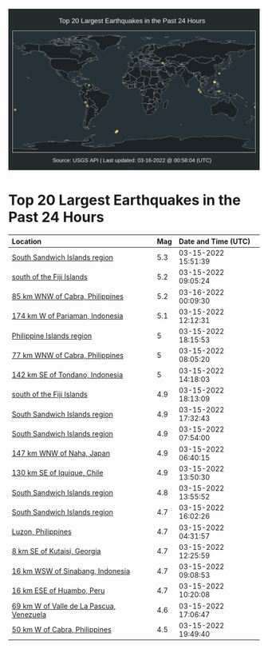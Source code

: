 ![Map](./map.png)

# Top 20 Largest Earthquakes in the Past 24 Hours

| Location | Mag | Date and Time (UTC) |
|:---|:---|:---|
| [South Sandwich Islands region](https://earthquake.usgs.gov/earthquakes/eventpage/us6000h4r3) | 5.3 | 03-15-2022 15:51:39 |
| [south of the Fiji Islands](https://earthquake.usgs.gov/earthquakes/eventpage/us6000h4nb) | 5.2 | 03-15-2022 09:05:24 |
| [85 km WNW of Cabra, Philippines](https://earthquake.usgs.gov/earthquakes/eventpage/us6000h4wn) | 5.2 | 03-16-2022 00:09:30 |
| [174 km W of Pariaman, Indonesia](https://earthquake.usgs.gov/earthquakes/eventpage/us6000h4p4) | 5.1 | 03-15-2022 12:12:31 |
| [Philippine Islands region](https://earthquake.usgs.gov/earthquakes/eventpage/us6000h4ss) | 5 | 03-15-2022 18:15:53 |
| [77 km WNW of Cabra, Philippines](https://earthquake.usgs.gov/earthquakes/eventpage/us6000h4n2) | 5 | 03-15-2022 08:05:20 |
| [142 km SE of Tondano, Indonesia](https://earthquake.usgs.gov/earthquakes/eventpage/us6000h4qh) | 5 | 03-15-2022 14:18:03 |
| [south of the Fiji Islands](https://earthquake.usgs.gov/earthquakes/eventpage/us6000h4sq) | 4.9 | 03-15-2022 18:13:09 |
| [South Sandwich Islands region](https://earthquake.usgs.gov/earthquakes/eventpage/us6000h4sv) | 4.9 | 03-15-2022 17:32:43 |
| [South Sandwich Islands region](https://earthquake.usgs.gov/earthquakes/eventpage/us6000h4mz) | 4.9 | 03-15-2022 07:54:00 |
| [147 km WNW of Naha, Japan](https://earthquake.usgs.gov/earthquakes/eventpage/us6000h4mq) | 4.9 | 03-15-2022 06:40:15 |
| [130 km SE of Iquique, Chile](https://earthquake.usgs.gov/earthquakes/eventpage/us6000h4q8) | 4.9 | 03-15-2022 13:50:30 |
| [South Sandwich Islands region](https://earthquake.usgs.gov/earthquakes/eventpage/us6000h4qc) | 4.8 | 03-15-2022 13:55:52 |
| [South Sandwich Islands region](https://earthquake.usgs.gov/earthquakes/eventpage/us6000h4r8) | 4.7 | 03-15-2022 16:02:26 |
| [Luzon, Philippines](https://earthquake.usgs.gov/earthquakes/eventpage/us6000h4m9) | 4.7 | 03-15-2022 04:31:57 |
| [8 km SE of Kutaisi, Georgia](https://earthquake.usgs.gov/earthquakes/eventpage/us6000h4pa) | 4.7 | 03-15-2022 12:25:59 |
| [16 km WSW of Sinabang, Indonesia](https://earthquake.usgs.gov/earthquakes/eventpage/us6000h4nc) | 4.7 | 03-15-2022 09:08:53 |
| [16 km ESE of Huambo, Peru](https://earthquake.usgs.gov/earthquakes/eventpage/us6000h4nn) | 4.7 | 03-15-2022 10:20:08 |
| [69 km W of Valle de La Pascua, Venezuela](https://earthquake.usgs.gov/earthquakes/eventpage/us6000h4s0) | 4.6 | 03-15-2022 17:06:47 |
| [50 km W of Cabra, Philippines](https://earthquake.usgs.gov/earthquakes/eventpage/us6000h4tw) | 4.5 | 03-15-2022 19:49:40 |
